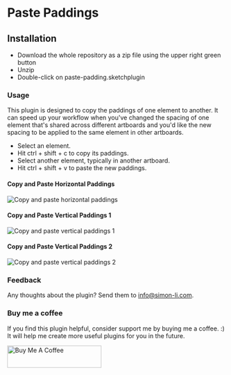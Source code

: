 # Paste Paddings

## Installation

- Download the whole repository as a zip file using the upper right green button
- Unzip
- Double-click on paste-padding.sketchplugin

### Usage

This plugin is designed to copy the paddings of one element to another. It can speed up your workflow when you've changed the spacing of one element that's shared across different artboards and you'd like the new spacing to be applied to the same element in other artboards.

- Select an element.
- Hit ctrl + shift + c to copy its paddings.
- Select another element, typically in another artboard.
- Hit ctrl + shift + v to paste the new paddings.

#### Copy and Paste Horizontal Paddings
![Copy and paste horizontal paddings](https://raw.githubusercontent.com/simonlidesign/pastePaddings/master/Demos/Demo1.gif "Copy and paste horizontal paddings")

#### Copy and Paste Vertical Paddings 1
![Copy and paste vertical paddings 1](https://raw.githubusercontent.com/simonlidesign/pastePaddings/master/Demos/Demo2.gif "Copy and paste vertical paddings 1")

#### Copy and Paste Vertical Paddings 2
![Copy and paste vertical paddings 2](https://raw.githubusercontent.com/simonlidesign/pastePaddings/master/Demos/Demo3.gif "Copy and paste vertical paddings 2")

### Feedback

Any thoughts about the plugin? Send them to <info@simon-li.com>.


### Buy me a coffee

If you find this plugin helpful, consider support me by buying me a coffee. :) It will help me create more useful plugins for you in the future.

<a href="https://www.buymeacoffee.com/kcQ6mIO" target="_blank"><img src="https://cdn.buymeacoffee.com/buttons/default-orange.png" alt="Buy Me A Coffee" style="height: 51px !important;width: 217px !important;" ></a>
